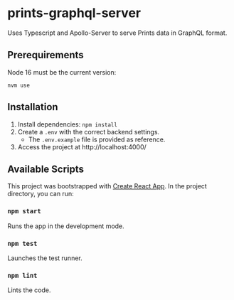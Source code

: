 # prints-graphql-server
Uses Typescript and Apollo-Server to serve Prints data in GraphQL format.

## Prerequirements

Node 16 must be the current version:

`nvm use`

## Installation

1. Install dependencies: `npm install`
2. Create a `.env` with the correct backend settings.
    - The `.env.example` file is provided as reference. 
3. Access the project at http://localhost:4000/


## Available Scripts

This project was bootstrapped with [Create React App](https://github.com/facebook/create-react-app).
In the project directory, you can run:

### `npm start`

Runs the app in the development mode.

### `npm test`

Launches the test runner.

### `npm lint`

Lints the code.
